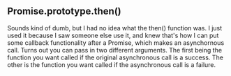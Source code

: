## Promise.prototype.then()

Sounds kind of dumb, but I had no idea what the then() function was.  I just
used it because I saw someone else use it, and knew that's how I can put some
callback functionality after a Promise, which makes an asynchornous call.  Turns
out you can pass in two different arguments.  The first being the function you
want called if the original asynchronous call is a success.  The other is the
function you want called if the asynchronous call is a failure.
